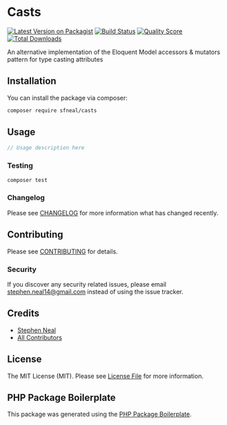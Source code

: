 # Casts

[![Latest Version on Packagist](https://img.shields.io/packagist/v/sfneal/casts.svg?style=flat-square)](https://packagist.org/packages/sfneal/casts)
[![Build Status](https://img.shields.io/travis/sfneal/casts/master.svg?style=flat-square)](https://travis-ci.org/sfneal/casts)
[![Quality Score](https://img.shields.io/scrutinizer/g/sfneal/casts.svg?style=flat-square)](https://scrutinizer-ci.com/g/sfneal/casts)
[![Total Downloads](https://img.shields.io/packagist/dt/sfneal/casts.svg?style=flat-square)](https://packagist.org/packages/sfneal/casts)

An alternative implementation of the Eloquent Model accessors & mutators pattern for type casting attributes

## Installation

You can install the package via composer:

```bash
composer require sfneal/casts
```

## Usage

``` php
// Usage description here
```

### Testing

``` bash
composer test
```

### Changelog

Please see [CHANGELOG](CHANGELOG.md) for more information what has changed recently.

## Contributing

Please see [CONTRIBUTING](CONTRIBUTING.md) for details.

### Security

If you discover any security related issues, please email stephen.neal14@gmail.com instead of using the issue tracker.

## Credits

- [Stephen Neal](https://github.com/sfneal)
- [All Contributors](../../contributors)

## License

The MIT License (MIT). Please see [License File](LICENSE.md) for more information.

## PHP Package Boilerplate

This package was generated using the [PHP Package Boilerplate](https://laravelpackageboilerplate.com).
